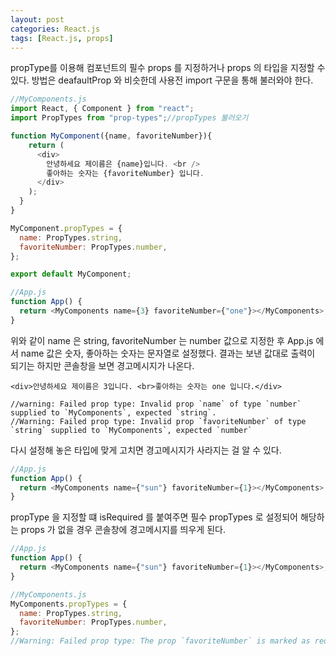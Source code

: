 ```yaml
---
layout: post
categories: React.js
tags: [React.js, props]
---
```


propType를 이용해 컴포넌트의 필수 props 를 지정하거나 props 의 타입을 지정할 수 있다. 방법은 deafaultProp 와 비슷한데 사용전 import 구문을 통해 불러와야 한다.

```javascript
//MyComponents.js
import React, { Component } from "react";
import PropTypes from "prop-types";//propTypes 불러오기

function MyComponent({name, favoriteNumber}){ 
    return (
      <div>
        안녕하세요 제이름은 {name}입니다. <br />
        좋아하는 숫자는 {favoriteNumber} 입니다.
      </div>
    );
  }
}

MyComponent.propTypes = {
  name: PropTypes.string,
  favoriteNumber: PropTypes.number,
};

export default MyComponent;

//App.js
function App() {
  return <MyComponents name={3} favoriteNumber={"one"}></MyComponents>;
}
```
위와 같이 name 은 string, favoriteNumber 는 number 값으로 지정한 후 App.js 에서 name 값은 숫자, 좋아하는 숫자는 문자열로 설정했다.
결과는 보낸 값대로 출력이 되기는 하지만 콘솔창을 보면 경고메시지가 나온다.

```
<div>안녕하세요 제이름은 3입니다. <br>좋아하는 숫자는 one 입니다.</div>

//warning: Failed prop type: Invalid prop `name` of type `number` supplied to `MyComponents`, expected `string`.
//Warning: Failed prop type: Invalid prop `favoriteNumber` of type `string` supplied to `MyComponents`, expected `number`
```

다시 설정해 놓은 타입에 맞게 고치면 경고메시지가 사라지는 걸 알 수 있다.

```javascript
//App.js
function App() {
  return <MyComponents name={"sun"} favoriteNumber={1}></MyComponents>;
}
```

propType 을 지정할 떄 isRequired 를 붙여주면 필수 propTypes 로 설정되어 해당하는 props 가 없을 경우 콘솔창에 경고메시지를 띄우게 된다.

```javascript
//App.js
function App() {
  return <MyComponents name={"sun"} favoriteNumber={1}></MyComponents>;
}

//MyComponents.js
MyComponents.propTypes = {
  name: PropTypes.string,
  favoriteNumber: PropTypes.number,
};
//Warning: Failed prop type: The prop `favoriteNumber` is marked as required in `MyComponents`, but its value is `undefined`
```

